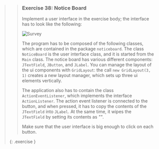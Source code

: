>> ### Exercise 38: Notice Board
>>
>>Implement a user interface in the exercise body; the interface has to look like the following:
>>
>> ![Survey](images/exercise/week11/38_noticeboard.png)
>>
>>The program has to be composed of the following classes, which are contained in the package `noticeboard`. The class `NoticeBoard` is the user interface class, and it is started from the `Main` class. The notice board has various different components: `JTextField`, `JButton`, and `JLabel`. You can manage the layout of the ui components with `GridLayout`: the call `new GridLayout(3, 1)` creates a new layout manager, which sets up three ui elements vertically.
>>
>>The application also has to contain the class `ActionEventListener`, which implements the interface `ActionListener`. The action event listener is connected to the button, and when pressed, it has to copy the contents of the `JTextField` into `JLabel`. At the same time, it wipes the `JTextField` by setting its contents as *""*.
>>
>>Make sure that the user interface is big enough to click on each button.
>>
>{: .exercise }